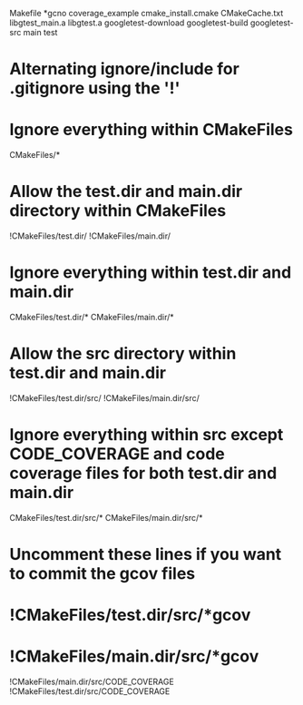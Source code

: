 Makefile
*gcno
coverage_example
cmake_install.cmake
CMakeCache.txt
libgtest_main.a
libgtest.a
googletest-download
googletest-build
googletest-src
main
test

# Alternating ignore/include for .gitignore using the '!'
# Ignore everything within CMakeFiles
CMakeFiles/*
# Allow the test.dir and main.dir directory within CMakeFiles
!CMakeFiles/test.dir/
!CMakeFiles/main.dir/
# Ignore everything within test.dir and main.dir
CMakeFiles/test.dir/*
CMakeFiles/main.dir/*
# Allow the src directory within test.dir and main.dir
!CMakeFiles/test.dir/src/
!CMakeFiles/main.dir/src/
# Ignore everything within src except CODE_COVERAGE and code coverage files for both test.dir and main.dir
CMakeFiles/test.dir/src/*
CMakeFiles/main.dir/src/*
# Uncomment these lines if you want to commit the gcov files 
# !CMakeFiles/test.dir/src/*gcov
# !CMakeFiles/main.dir/src/*gcov
!CMakeFiles/main.dir/src/CODE_COVERAGE
!CMakeFiles/test.dir/src/CODE_COVERAGE

